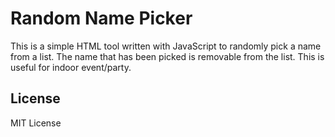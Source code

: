 # Random Name Picker

This is a simple HTML tool written with JavaScript to randomly pick a name from a list. The name that has been picked is removable from the list. This is useful for indoor event/party.

## License

MIT License
